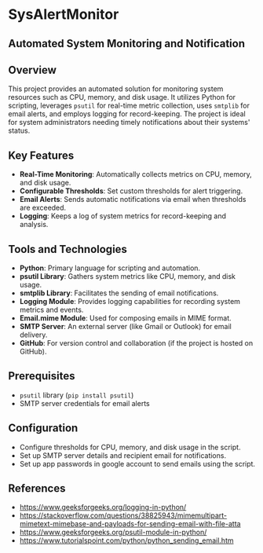 # SysAlertMonitor

## Automated System Monitoring and Notification

## Overview
This project provides an automated solution for monitoring system resources such as CPU, memory, and disk usage. It utilizes Python for scripting, leverages `psutil` for real-time metric collection, uses `smtplib` for email alerts, and employs logging for record-keeping. The project is ideal for system administrators needing timely notifications about their systems' status.

## Key Features
- **Real-Time Monitoring**: Automatically collects metrics on CPU, memory, and disk usage.
- **Configurable Thresholds**: Set custom thresholds for alert triggering.
- **Email Alerts**: Sends automatic notifications via email when thresholds are exceeded.
- **Logging**: Keeps a log of system metrics for record-keeping and analysis.

## Tools and Technologies
- **Python**: Primary language for scripting and automation.
- **psutil Library**: Gathers system metrics like CPU, memory, and disk usage.
- **smtplib Library**: Facilitates the sending of email notifications.
- **Logging Module**: Provides logging capabilities for recording system metrics and events.
- **Email.mime Module**: Used for composing emails in MIME format.
- **SMTP Server**: An external server (like Gmail or Outlook) for email delivery.
- **GitHub**: For version control and collaboration (if the project is hosted on GitHub).

## Prerequisites
- `psutil` library (`pip install psutil`)
- SMTP server credentials for email alerts


## Configuration
- Configure thresholds for CPU, memory, and disk usage in the script.
- Set up SMTP server details and recipient email for notifications.
- Set up app passwords in google account to send emails using the script.


## References
- https://www.geeksforgeeks.org/logging-in-python/
- https://stackoverflow.com/questions/38825943/mimemultipart-mimetext-mimebase-and-payloads-for-sending-email-with-file-atta
- https://www.geeksforgeeks.org/psutil-module-in-python/
- https://www.tutorialspoint.com/python/python_sending_email.htm


